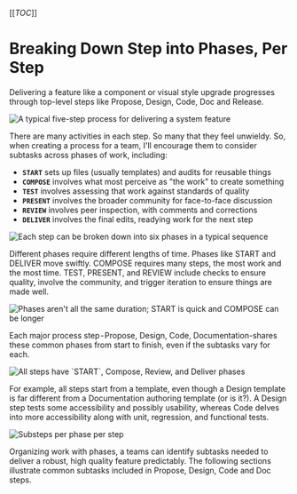 [[_TOC_]]


# Breaking Down Step into Phases, Per Step
Delivering a feature like a component or visual style upgrade progresses through top-level steps like Propose, Design, Code, Doc and Release.

<IMG  src="https://eightshapes.com/images/articles/design-system-subtasks-by-step/1.png"  alt="A typical five-step process for delivering a system feature"/>

There are many activities in each step. So many that they feel unwieldy. So, when creating a process for a team, I'll encourage them to consider subtasks across phases of work, including:

- **`START`** sets up files (usually templates) and audits for reusable things
- **`COMPOSE`** involves what most perceive as "the work" to create something
- **`TEST`** involves assessing that work against standards of quality
- **`PRESENT`** involves the broader community for face-to-face discussion
- **`REVIEW`** involves peer inspection, with comments and corrections
- **`DELIVER`** involves the final edits, readying work for the next step

<IMG  src="https://eightshapes.com/images/articles/design-system-subtasks-by-step/2.png"  alt="Each step can be broken down into six phases in a typical sequence"/>

Different phases require different lengths of time. Phases like START and DELIVER move swiftly. COMPOSE requires many steps, the most work and the most time. TEST, PRESENT, and REVIEW include checks to ensure quality, involve the community, and trigger iteration to ensure things are made well.

<IMG  src="https://eightshapes.com/images/articles/design-system-subtasks-by-step/3.png"  alt="Phases aren&#39;t all the same duration; START is quick and COMPOSE can be longer"/>

Each major process step - Propose, Design, Code, Documentation-shares these common phases from start to finish, even if the subtasks vary for each.

<IMG  src="https://eightshapes.com/images/articles/design-system-subtasks-by-step/4.png"  alt="All steps have `START`, Compose, Review, and Deliver phases"/>

For example, all steps start from a template, even though a Design template is far different from a Documentation authoring template (or is it?). A Design step tests some accessibility and possibly usability, whereas Code delves into more accessibility along with unit, regression, and functional tests.

<IMG  src="https://eightshapes.com/images/articles/design-system-subtasks-by-step/5.png"  alt="Substeps per phase per step"/>

Organizing work with phases, a teams can identify subtasks needed to deliver a robust, high quality feature predictably. The following sections illustrate common subtasks included in Propose, Design, Code and Doc steps.